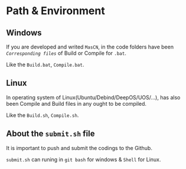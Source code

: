 # Path & Environment

## Windows

If you are developed and writed `MasCN`, in the code folders have been *`Corresponding files`* of Build or Compile for `.bat`.

Like the `Build.bat`, `Compile.bat`.

## Linux

In operating system of Linux(Ubuntu/Debind/DeepOS/UOS/...), has also been Compile and Build files in any ought to be compiled.

Like the `Build.sh`, `Compile.sh`.

## About the `submit.sh` file

It is important to push and submit the codings to the Github.

`submit.sh` can runing in `git bash` for windows & `Shell` for Linux. 

